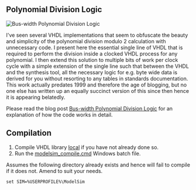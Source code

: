 ## Polynomial Division Logic

![Bus-width Polynomial Division Logic](./media/polynomial_division.svg?raw=true "Bus-width Polynomial Division Logic")

I've seen several VHDL implementations that seem to obfuscate the beauty and simplicity of the polynomial division modulo 2 calculation with unnecessary code. I present here the essential single line of VHDL that is required to perform the division inside a clocked VHDL process for any polynomial. I then extend this solution to multiple bits of work per clock cycle with a simple extension of the single line such that between the VHDL and the synthesis tool, all the necessary logic for e.g. byte wide data is derived for you without resorting to any tables in standards documentation. This work actually predates 1999 and therefore the age of blogging, but no one else has written up an equally succinct version of this since then hence it is appearing belatedly.

Please read the blog post [Bus-width Polynomial Division Logic](http://blog.abbey1.org.uk/index.php/technology/bus-width-polynomial-division-logic) for an explanation of how the code works in detail.

## Compilation

1. Compile VHDL library [local](../Local) if you have not already done so.
2. Run the [modelsim_compile.cmd](modelsim_compile.cmd) Windows batch file.

Assumes the following directory already exists and hence will fail to compile if it does not. Amend to suit your needs.

```batch
set SIM=%USERPROFILE%\ModelSim
```
